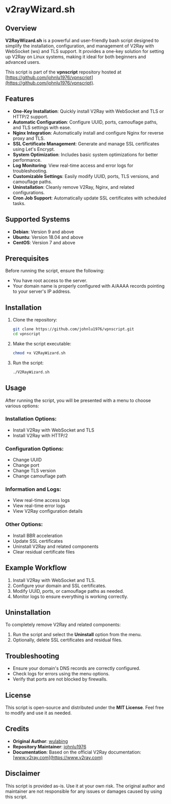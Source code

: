 # v2rayWizard.sh

## Overview

**V2RayWizard.sh** is a powerful and user-friendly bash script designed to simplify the installation, configuration, and management of V2Ray with WebSocket (ws) and TLS support. It provides a one-key solution for setting up V2Ray on Linux systems, making it ideal for both beginners and advanced users.

This script is part of the **vpnscript** repository hosted at [https://github.com/johnlu1976/vpnscript](https://github.com/johnlu1976/vpnscript).

## Features

- **One-Key Installation**: Quickly install V2Ray with WebSocket and TLS or HTTP/2 support.
- **Automatic Configuration**: Configure UUID, ports, camouflage paths, and TLS settings with ease.
- **Nginx Integration**: Automatically install and configure Nginx for reverse proxy and TLS.
- **SSL Certificate Management**: Generate and manage SSL certificates using Let's Encrypt.
- **System Optimization**: Includes basic system optimizations for better performance.
- **Log Monitoring**: View real-time access and error logs for troubleshooting.
- **Customizable Settings**: Easily modify UUID, ports, TLS versions, and camouflage paths.
- **Uninstallation**: Cleanly remove V2Ray, Nginx, and related configurations.
- **Cron Job Support**: Automatically update SSL certificates with scheduled tasks.

## Supported Systems

- **Debian**: Version 9 and above  
- **Ubuntu**: Version 18.04 and above  
- **CentOS**: Version 7 and above  

## Prerequisites

Before running the script, ensure the following:
- You have root access to the server.
- Your domain name is properly configured with A/AAAA records pointing to your server's IP address.

## Installation

1. Clone the repository:
    ```bash
    git clone https://github.com/johnlu1976/vpnscript.git
    cd vpnscript
    ```

2. Make the script executable:
    ```bash
    chmod +x V2RayWizard.sh
    ```

3. Run the script:
    ```bash
    ./V2RayWizard.sh
    ```

## Usage

After running the script, you will be presented with a menu to choose various options:

### Installation Options:
- Install V2Ray with WebSocket and TLS
- Install V2Ray with HTTP/2

### Configuration Options:
- Change UUID
- Change port
- Change TLS version
- Change camouflage path

### Information and Logs:
- View real-time access logs
- View real-time error logs
- View V2Ray configuration details

### Other Options:
- Install BBR acceleration
- Update SSL certificates
- Uninstall V2Ray and related components
- Clear residual certificate files

## Example Workflow

1. Install V2Ray with WebSocket and TLS.
2. Configure your domain and SSL certificates.
3. Modify UUID, ports, or camouflage paths as needed.
4. Monitor logs to ensure everything is working correctly.

## Uninstallation

To completely remove V2Ray and related components:
1. Run the script and select the **Uninstall** option from the menu.
2. Optionally, delete SSL certificates and residual files.

## Troubleshooting

- Ensure your domain's DNS records are correctly configured.
- Check logs for errors using the menu options.
- Verify that ports are not blocked by firewalls.

## License

This script is open-source and distributed under the **MIT License**. Feel free to modify and use it as needed.

## Credits

- **Original Author**: [wulabing](https://github.com/wulabing)  
- **Repository Maintainer**: [johnlu1976](https://github.com/johnlu1976)  
- **Documentation**: Based on the official V2Ray documentation: [www.v2ray.com](https://www.v2ray.com)

## Disclaimer

This script is provided as-is. Use it at your own risk. The original author and maintainer are not responsible for any issues or damages caused by using this script.
